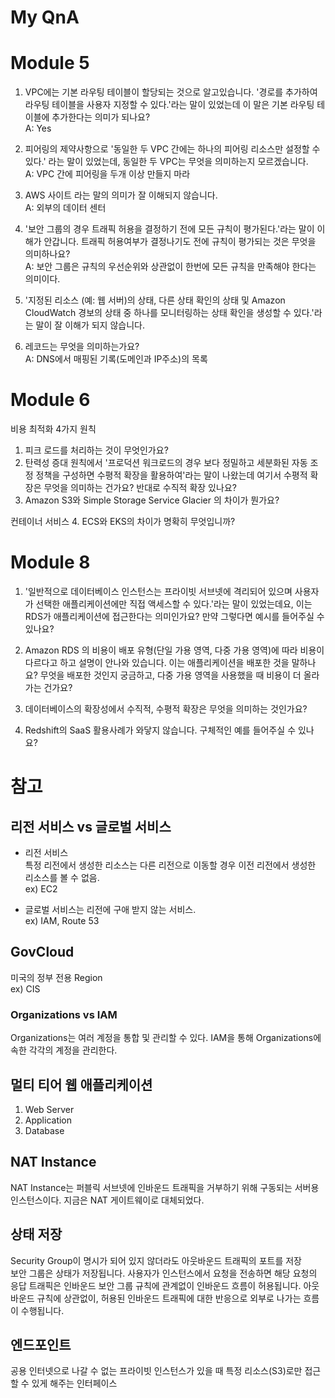 # My QnA
# Module 5
1. VPC에는 기본 라우팅 테이블이 할당되는 것으로 알고있습니다. '경로를 추가하여 라우팅 테이블을 사용자 지정할 수 있다.'라는 말이 있었는데
이 말은 기본 라우팅 테이블에 추가한다는 의미가 되나요?  
A: Yes  
   

2. 피어링의 제약사항으로 '동일한 두 VPC 간에는 하나의 피어링 리소스만 설정할 수 있다.' 라는 말이 있었는데, 동일한 두 VPC는 무엇을 의미하는지 모르겠습니다.  
A: VPC 간에 피어링을 두개 이상 만들지 마라
   

3. AWS 사이트 라는 말의 의미가 잘 이해되지 않습니다.  
A: 외부의 데이터 센터
   

4. '보안 그룹의 경우 트래픽 허용을 결정하기 전에 모든 규칙이 평가된다.'라는 말이 이해가 안갑니다. 트래픽 허용여부가 결정나기도 전에 규칙이 평가되는 것은 무엇을 의미하나요?  
A: 보안 그룹은 규칙의 우선순위와 상관없이 한번에 모든 규칙을 만족해야 한다는 의미이다.


5. '지정된 리소스 (예: 웹 서버)의 상태, 다른 상태 확인의 상태 및 Amazon CloudWatch 경보의 상태 중 하나를 모니터링하는 상태 확인을 생성할 수 있다.'라는 말이 잘 이해가 되지 않습니다.  


6. 레코드는 무엇을 의미하는가요?  
A: DNS에서 매핑된 기록(도메인과 IP주소)의 목록

# Module 6
비용 최적화 4가지 원칙
1. 피크 로드를 처리하는 것이 무엇인가요?
2. 탄력성 증대 원칙에서 '프로덕션 워크로드의 경우 보다 정밀하고 세분화된 자동 조정 정책을 구성하면 수평적 확장을 활용하여'라는 말이 나왔는데 여기서 수평적 확장은 무엇을 의미하는 건가요? 반대로 수직적 확장 있나요?
3. Amazon S3와 Simple Storage Service Glacier 의 차이가 뭔가요?

컨테이너 서비스
4. ECS와 EKS의 차이가 명확히 무엇입니까?

# Module 8
1. '일반적으로 데이터베이스 인스턴스는 프라이빗 서브넷에 격리되어 있으며 사용자가 선택한 애플리케이션에만 직접 액세스할 수 있다.'라는 말이 있었는데요,
이는 RDS가 애플리케이션에 접근한다는 의미인가요? 만약 그렇다면 예시를 들어주실 수 있나요?
   
2. Amazon RDS 의 비용이 배포 유형(단일 가용 영역, 다중 가용 영역)에 따라 비용이 다르다고 하고 설명이 안나와 있습니다.
이는 애플리케이션을 배포한 것을 말하나요? 무엇을 배포한 것인지 궁금하고, 다중 가용 영역을 사용했을 때 비용이 더 올라가는 건가요?  
   
3. 데이터베이스의 확장성에서 수직적, 수평적 확장은 무엇을 의미하는 것인가요?

4. Redshift의 SaaS 활용사례가 와닿지 않습니다. 구체적인 예를 들어주실 수 있나요?

# 참고
## 리전 서비스 vs 글로벌 서비스
* 리전 서비스  
특정 리전에서 생성한 리소스는 다른 리전으로 이동할 경우 이전 리전에서 생성한 리소스를 볼 수 없음.  
ex) EC2  
  
* 글로벌 서비스는 리전에 구애 받지 않는 서비스.  
ex) IAM, Route 53  
  
## GovCloud
미국의 정부 전용 Region  
ex) CIS  

### Organizations vs IAM
Organizations는 여러 계정을 통합 및 관리할 수 있다. IAM을 통해 Organizations에 속한 각각의 계정을 관리한다.

## 멀티 티어 웹 애플리케이션
1. Web Server
2. Application
3. Database

## NAT Instance
NAT Instance는 퍼블릭 서브넷에 인바운드 트래픽을 거부하기 위해 구동되는 서버용 인스턴스이다.
지금은 NAT 게이트웨이로 대체되었다.

## 상태 저장
Security Group이 명시가 되어 있지 않더라도 아웃바운드 트래픽의 포트를 저장  
보안 그룹은 상태가 저장됩니다. 사용자가 인스턴스에서 요청을 전송하면 해당 요청의 응답 트래픽은 인바운드 보안 그룹 규칙에 관계없이 인바운드 흐름이 허용됩니다. 
아웃바운드 규칙에 상관없이, 허용된 인바운드 트래픽에 대한 반응으로 외부로 나가는 흐름이 수행됩니다.

## 엔드포인트
공용 인터넷으로 나갈 수 없는 프라이빗 인스턴스가 있을 때 특정 리소스(S3)로만 접근할 수 있게 해주는 인터페이스


